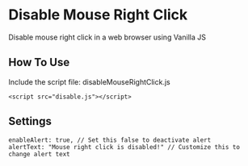 # Disable Mouse Right Click
Disable mouse right click in a web browser using Vanilla JS

## How To Use

Include the script file: disableMouseRightClick.js
```
<script src="disable.js"></script>
```

## Settings
```
enableAlert: true, // Set this false to deactivate alert
alertText: "Mouse right click is disabled!" // Customize this to change alert text
```
